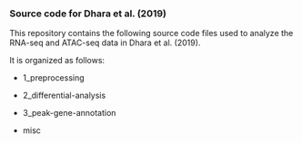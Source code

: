 ### Source code for Dhara et al. (2019)

This repository contains the following source code files used to analyze the RNA-seq and ATAC-seq data in Dhara et al. (2019).

It is organized as follows:

- 1_preprocessing

- 2_differential-analysis

- 3_peak-gene-annotation

- misc